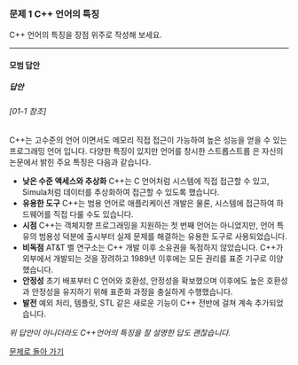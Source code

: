 ### 문제 1 C++ 언어의 특징
C++ 언어의 특징을 장점 위주로 작성해 보세요.

---

#### 모범 답안
##### 답안
###### [01-1 참조]
C++는 고수준의 언어 이면서도 메모리 직접 접근이 가능하여 높은 성능을 얻을 수 있는 프로그래밍 언어 입니다. 다양한 특징이 있지만 언어를 창시한 스트롭스트룹
은 자신의 논문에서 밝힌 주요 특징은 다음과 같습니다.
<ul>
  <li><b>낮은 수준 액세스와 추상화</b> C++는 C 언어처럼 시스템에 직접 접근할 수 있고, Simula처럼 데이터를 추상화하여 접근할 수 있도록 했습니다.</li>
  <li><b>유용한 도구</b> C++는 범용 언어로 애플리케이션 개발은 물론, 시스템에 접근하여 하드웨어를 직접 다룰 수도 있습니다.</li>
  <li><b>시점</b> C++는 객체지향 프로그래밍을 지원하는 첫 번째 언어는 아니었지만, 언어 특유의 범용성 덕분에 출시부터 실제 문제를 해결하는 유용한 도구로 사용되었습니다.</li>
  <li><b>비독점</b> AT&T 벨 연구소는 C++ 개발 이후 소유권을 독점하지 않았습니다. C++가 외부에서 개발되는 것을 장려하고 1989년 이후에는 모든 권리를 표준 기구로 이양했습니다.</li>
  <li><b>안정성</b> 초기 배포부터 C 언어와 호환성, 안정성을 확보했으며 이후에도 높은 호환성과 안정성을 유지하기 위해 표준화 과정을 충실하게 수행했습니다.</li>
  <li><b>발전</b> 예외 처리, 템플릿, STL 같은 새로운 기능이 C++ 전반에 걸쳐 계속 추가되었습니다.</li>
</ul>

_위 답안이 아니더라도 C++언어의 특징을 잘 설명한 답도 괜찮습니다._

[문제로 돌아 가기](README.md "문제로 돌아 가기")
